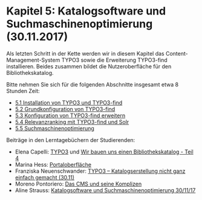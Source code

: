 # Kapitel 5: Katalogsoftware und Suchmaschinenoptimierung \(30.11.2017\)

Als letzten Schritt in der Kette werden wir in diesem Kapitel das Content-Management-System TYPO3 sowie die Erweiterung TYPO3-find installieren. Beides zusammen bildet die Nutzeroberfläche für den Bibliothekskatalog.

Bitte nehmen Sie sich für die folgenden Abschnitte insgesamt etwa 8 Stunden Zeit:

* [5.1 Installation von TYPO3 und TYPO3-find](/kapitel-5/51_installation-von-typo3-und-typo3-find.md)
* [5.2 Grundkonfiguration von TYPO3-find](/kapitel-5/52_grundkonfiguration-von-typo3-find.md)
* [5.3 Konfiguration von TYPO3-find erweitern](/kapitel-5/53_konfiguration-von-typo3-find-erweitern.md)
* [5.4 Relevanzranking mit TYPO3-find und Solr](/kapitel-5/54-relevanzranking-mit-typo3-find-und-solr.md)
* [5.5 Suchmaschinenoptimierung](/kapitel-5/55_suchmaschinenoptimierung.md)

Beiträge in den Lerntagebüchern der Studierenden:

* Elena Capelli: [TYPO3](https://elenasdiscovery.wordpress.com/2017/11/30/typo3/) und [Wir bauen uns einen Bibliothekskatalog - Teil 4](https://elenasdiscovery.wordpress.com/2017/11/30/wir-bauen-einen-bibliothekskatalog-teil-4/)
* Marina Hess: [Portaloberfläche](https://mainsuche.jimdo.com/blogbeitr%C3%A4ge/portaloberfl%C3%A4che/)
* Franziska Neuenschwander: [TYPO3 – Katalogserstellung nicht ganz einfach gemacht (30.11)](https://bainblogweb.wordpress.com/2017/12/12/typo3-katalogserstellung-nicht-ganz-einfach-gemacht-30-11/)
* Moreno Pontoriero: [Das CMS und seine Komplizen](https://morenoexplores.wordpress.com/2017/12/07/das-cms-und-seine-komplizen/)
* Aline Strauss: [Katalogsoftware und Suchmaschinenoptimierung 30/11/17](https://alinesbiblio.wordpress.com/2017/12/13/katalogsoftware-und-suchmaschinenoptimierung-30-11-17/)
